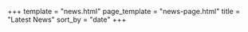 +++
template = "news.html"
page_template = "news-page.html"
title = "Latest News"
sort_by = "date"
+++

